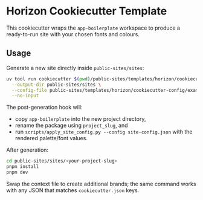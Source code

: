 # Horizon Cookiecutter Template

This cookiecutter wraps the `app-boilerplate` workspace to produce a ready-to-run site with your chosen fonts and colours.

## Usage

Generate a new site directly inside `public-sites/sites`:

```bash
uv tool run cookiecutter $(pwd)/public-sites/templates/horizon/cookiecutter-config \
  --output-dir public-sites/sites \
  --config-file public-sites/templates/horizon/cookiecutter-config/example-cookiecutter-context.json \
  --no-input
```

The post-generation hook will:
- copy `app-boilerplate` into the new project directory,
- rename the package using `project_slug`, and
- run `scripts/apply_site_config.py --config site-config.json` with the rendered palette/font values.

After generation:

```bash
cd public-sites/sites/<your-project-slug>
pnpm install
pnpm dev
```

Swap the context file to create additional brands; the same command works with any JSON that matches `cookiecutter.json` keys.

